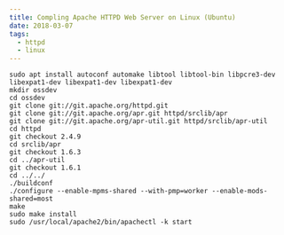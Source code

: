 ```yaml
---
title: Compling Apache HTTPD Web Server on Linux (Ubuntu)
date: 2018-03-07
tags:
  - httpd
  - linux
---
```


    sudo apt install autoconf automake libtool libtool-bin libpcre3-dev libexpat1-dev libexpat1-dev libexpat1-dev
    mkdir ossdev
    cd ossdev
    git clone git://git.apache.org/httpd.git
    git clone git://git.apache.org/apr.git httpd/srclib/apr
    git clone git://git.apache.org/apr-util.git httpd/srclib/apr-util
    cd httpd
    git checkout 2.4.9
    cd srclib/apr
    git checkout 1.6.3
    cd ../apr-util
    git checkout 1.6.1
    cd ../../
    ./buildconf
    ./configure --enable-mpms-shared --with-pmp=worker --enable-mods-shared=most
    make
    sudo make install
    sudo /usr/local/apache2/bin/apachectl -k start
